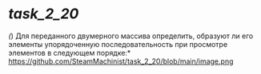 # *task_2_20*
*(*) Для переданного двумерного массива определить, образуют ли его элементы упорядоченную последовательность при просмотре элементов в следующем порядке:*
https://github.com/SteamMachinist/task_2_20/blob/main/image.png
